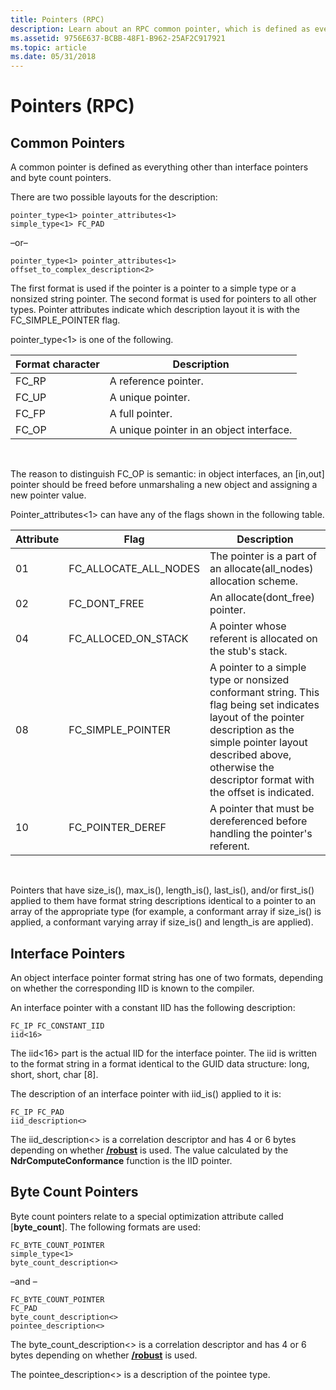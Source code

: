 ```yaml
---
title: Pointers (RPC)
description: Learn about an RPC common pointer, which is defined as everything other than interface pointers and byte count pointers.
ms.assetid: 9756E637-BCBB-48F1-B962-25AF2C917921
ms.topic: article
ms.date: 05/31/2018
---
```


# Pointers (RPC)

## Common Pointers

A common pointer is defined as everything other than interface pointers and byte count pointers.

There are two possible layouts for the description:

``` syntax
pointer_type<1> pointer_attributes<1>
simple_type<1> FC_PAD
```

–or–

``` syntax
pointer_type<1> pointer_attributes<1>
offset_to_complex_description<2>
```

The first format is used if the pointer is a pointer to a simple type or a nonsized string pointer. The second format is used for pointers to all other types. Pointer attributes indicate which description layout it is with the FC\_SIMPLE\_POINTER flag.

pointer\_type<1> is one of the following.



| Format character | Description                              |
|------------------|------------------------------------------|
| FC\_RP           | A reference pointer.                     |
| FC\_UP           | A unique pointer.                        |
| FC\_FP           | A full pointer.                          |
| FC\_OP           | A unique pointer in an object interface. |



 

The reason to distinguish FC\_OP is semantic: in object interfaces, an \[in,out\] pointer should be freed before unmarshaling a new object and assigning a new pointer value.

Pointer\_attributes<1> can have any of the flags shown in the following table.



| Attribute | Flag              | Description                                                                                                                                                                                                                                      |
|------|--------------------------|---------------------------------------------------------------------------------------------------------------------------------------------------------------------------------------------------------------------------------------|
| 01   | FC\_ALLOCATE\_ALL\_NODES | The pointer is a part of an allocate(all\_nodes) allocation scheme.                                                                                                                                                                   |
| 02   | FC\_DONT\_FREE           | An allocate(dont\_free) pointer.                                                                                                                                                                                                      |
| 04   | FC\_ALLOCED\_ON\_STACK   | A pointer whose referent is allocated on the stub's stack.                                                                                                                                                                            |
| 08   | FC\_SIMPLE\_POINTER      | A pointer to a simple type or nonsized conformant string. This flag being set indicates layout of the pointer description as the simple pointer layout described above, otherwise the descriptor format with the offset is indicated. |
| 10   | FC\_POINTER\_DEREF       | A pointer that must be dereferenced before handling the pointer's referent.                                                                                                                                                           |



 

Pointers that have size\_is(), max\_is(), length\_is(), last\_is(), and/or first\_is() applied to them have format string descriptions identical to a pointer to an array of the appropriate type (for example, a conformant array if size\_is() is applied, a conformant varying array if size\_is() and length\_is are applied).

## Interface Pointers

An object interface pointer format string has one of two formats, depending on whether the corresponding IID is known to the compiler.

An interface pointer with a constant IID has the following description:

``` syntax
FC_IP FC_CONSTANT_IID 
iid<16>
```

The iid<16> part is the actual IID for the interface pointer. The iid is written to the format string in a format identical to the GUID data structure: long, short, short, char \[8\].

The description of an interface pointer with iid\_is() applied to it is:

``` syntax
FC_IP FC_PAD 
iid_description<> 
```

The iid\_description<> is a correlation descriptor and has 4 or 6 bytes depending on whether [**/robust**](/windows/desktop/Midl/-robust) is used. The value calculated by the **NdrComputeConformance** function is the IID pointer.

## Byte Count Pointers

Byte count pointers relate to a special optimization attribute called \[**byte\_count**\]. The following formats are used:

``` syntax
FC_BYTE_COUNT_POINTER 
simple_type<1>
byte_count_description<> 
```

–and –

``` syntax
FC_BYTE_COUNT_POINTER 
FC_PAD
byte_count_description<> 
pointee_description<>
```

The byte\_count\_description<> is a correlation descriptor and has 4 or 6 bytes depending on whether [**/robust**](/windows/desktop/Midl/-robust) is used.

The pointee\_description<> is a description of the pointee type.

 

 
